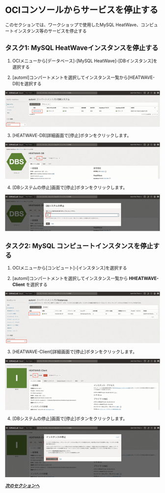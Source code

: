 # OCIコンソールからサービスを停止する

このセクションでは、ワークショップで使用したMySQL HeatWave、コンピュートインスタンス等のサービスを停止する

## タスク1: MySQL HeatWaveインスタンスを停止する
1. OCIメニューから[データベース]-[MySQL HeatWave]-[DBインスタンス]を選択する

2. [automl]コンパートメントを選択してインスタンス一覧から[HEATWAVE-DB]を選択する

![navigation-mysql-with-instance](./image/navigation-mysql-with-instance.png)

3. [HEATWAVE-DB]詳細画面で[停止]ボタンをクリックします。

![mysql-instance-active](./image/mysql-instance-active.png)

4. [DBシステムの停止]画面で[停止]ボタンをクリックします。

![mysql-system-stop](./image/mysql-system-stop.png)

## タスク2: MySQL コンピュートインスタンスを停止する
1. OCIメニューから[コンピュート]-[インスタンス]を選択する

2. [automl]コンパートメントを選択してインスタンス一覧から **HHEATWAVE-Client** を選択する

![navigation-compute-instance](./image/navigation-compute-instance.png)

3. [HEATWAVE-Client]詳細画面で[停止]ボタンをクリックします。

![compute-instance-stop](./image/compute-instance-stop.png)

4. [DBシステムの停止]画面で[停止]ボタンをクリックします。

![compute-instance-stop-dialog](./image/compute-instance-stop-dialog.png)


***[次のセクションへ](../lab7/readme.md)***
